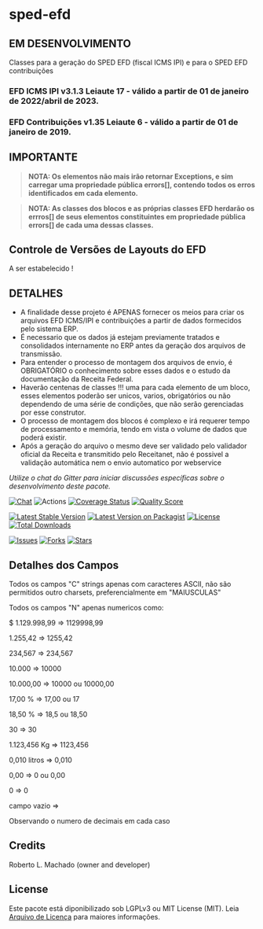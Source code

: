 # sped-efd

## EM DESENVOLVIMENTO 

Classes para a geração do SPED EFD (fiscal ICMS IPI) e para o SPED EFD contribuições

### EFD ICMS IPI v3.1.3 Leiaute 17 - válido a partir de 01 de janeiro de 2022/abril de 2023.
### EFD Contribuições v1.35 Leiaute 6 - válido a partir de 01 de janeiro de 2019.

## IMPORTANTE

> **NOTA: Os elementos não mais irão retornar Exceptions, e sim carregar uma propriedade pública errors[], contendo todos os erros identificados em cada elemento.**

> **NOTA: As classes dos blocos e as próprias classes EFD herdarão os errros[] de seus elementos constituintes em propriedade pública errors[] de cada uma dessas classes.**

## Controle de Versões de Layouts do EFD 

A ser estabelecido !


## DETALHES

- A finalidade desse projeto é APENAS fornecer os meios para criar os arquivos EFD ICMS/IPI e contribuições a partir de dados formecidos pelo sistema ERP.
- É necessario que os dados já estejam previamente tratados e consolidados internamente no ERP antes da geração dos arquivos de transmissão.
- Para entender o processo de montagem dos arquivos de envio, é OBRIGATÓRIO o conhecimento sobre esses dados e o estudo da documentação da Receita Federal. 
- Haverão centenas de classes !!! uma para cada elemento de um bloco, esses elementos poderão ser unicos, varios, obrigatórios ou não dependendo de uma série de condições, que não serão gerenciadas por esse construtor.
- O processo de montagem dos blocos é complexo e irá requerer tempo de processamento e memória, tendo em vista o volume de dados que poderá existir.  
- Após a geração do arquivo o mesmo deve ser validado pelo validador oficial da Receita e transmitido pelo Receitanet, não é possivel a validação automática nem o envio automatico por webservice

*Utilize o chat do Gitter para iniciar discussões específicas sobre o desenvolvimento deste pacote.*

[![Chat][ico-gitter]][link-gitter]
![Actions](https://github.com/nfephp-org/sped-efd/actions/workflows/ci.yml/badge.svg)
[![Coverage Status][ico-scrutinizer]][link-scrutinizer]
[![Quality Score][ico-code-quality]][link-code-quality]


[![Latest Stable Version][ico-stable]][link-packagist]
[![Latest Version on Packagist][ico-version]][link-packagist]
[![License][ico-license]][link-packagist]
[![Total Downloads][ico-downloads]][link-downloads]

[![Issues][ico-issues]][link-issues]
[![Forks][ico-forks]][link-forks]
[![Stars][ico-stars]][link-stars]



## Detalhes dos Campos

Todos os campos "C" strings apenas com caracteres ASCII, não são permitidos outro charsets, preferencialmente em "MAIUSCULAS"

Todos os campos "N" apenas numericos como:

$ 1.129.998,99 => 1129998,99

1.255,42 => 1255,42

234,567 => 234,567

10.000 => 10000

10.000,00 => 10000 ou 10000,00

17,00 % => 17,00 ou 17

18,50 % => 18,5 ou 18,50

30 => 30

1.123,456 Kg => 1123,456

0,010 litros => 0,010

0,00 => 0 ou 0,00

0 => 0

campo vazio => 

Observando o numero de decimais em cada caso



## Credits

Roberto L. Machado (owner and developer)

## License

Este pacote está diponibilizado sob LGPLv3 ou MIT License (MIT). Leia  [Arquivo de Licença](LICENSE.md) para maiores informações.

[ico-stable]: https://poser.pugx.org/nfephp-org/sped-efd/version
[ico-stars]: https://img.shields.io/github/stars/nfephp-org/sped-efd.svg?style=flat-square
[ico-forks]: https://img.shields.io/github/forks/nfephp-org/sped-efd.svg?style=flat-square
[ico-issues]: https://img.shields.io/github/issues/nfephp-org/sped-efd.svg?style=flat-square
[ico-travis]: https://img.shields.io/travis/nfephp-org/sped-efd/master.svg?style=flat-square
[ico-scrutinizer]: https://img.shields.io/scrutinizer/coverage/g/nfephp-org/sped-efd.svg?style=flat-square
[ico-code-quality]: https://img.shields.io/scrutinizer/g/nfephp-org/sped-efd.svg?style=flat-square
[ico-downloads]: https://img.shields.io/packagist/dt/nfephp-org/sped-efd.svg?style=flat-square
[ico-version]: https://img.shields.io/packagist/v/nfephp-org/sped-efd.svg?style=flat-square
[ico-license]: https://poser.pugx.org/nfephp-org/nfephp/license.svg?style=flat-square
[ico-gitter]: https://img.shields.io/badge/GITTER-4%20users%20online-green.svg?style=flat-square

[link-packagist]: https://packagist.org/packages/nfephp-org/sped-efd
[link-travis]: https://travis-ci.org/nfephp-org/sped-efd
[link-scrutinizer]: https://scrutinizer-ci.com/g/nfephp-org/sped-efd/code-structure
[link-code-quality]: https://scrutinizer-ci.com/g/nfephp-org/sped-efd
[link-downloads]: https://packagist.org/packages/nfephp-org/sped-efd
[link-author]: https://github.com/nfephp-org
[link-issues]: https://github.com/nfephp-org/sped-efd/issues
[link-forks]: https://github.com/nfephp-org/sped-efd/network
[link-stars]: https://github.com/nfephp-org/sped-efd/stargazers
[link-gitter]: https://gitter.im/nfephp-org/sped-efd?utm_source=badge&utm_medium=badge&utm_campaign=pr-badge&utm_content=badge
